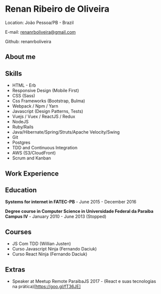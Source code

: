 # Renan Ribeiro de Oliveira

Location: João Pessoa/PB - Brazil

E-mail: renanrboliveira@gmail.com

Github: renanrboliveira

## About me

## Skills

* HTML - Erb
* Responsive Design (Mobile First)
* CSS (Sass)
* Css Frameworks (Bootstrap, Bulma)
* Webpack / Npm / Yarn 
* Javascript (Design Patterns, Tests)
* Vuejs / Vuex / ReactJS / Redux
* NodeJS
* Ruby/Rails
* Java/Hibernate/Spring/Struts/Apache Velocity/Swing
* Git
* Postgres
* TDD and Continuous Integration
* AWS (S3/CloudFront)
* Scrum and Kanban

## Work Experience

## Education

**Systems for internet in FATEC-PB** - June 2015 - December 2016

**Degree course in Computer Science in Universidade Federal da Paraiba Campus IV** - January 2010 - June 2013 (Stopped)

## Courses

* JS Com TDD (Willian Justen)
* Curso Javascript Ninja (Fernando Daciuk)
* Curso React Ninja (Fernando Daciuk)

## Extras

* Speaker at Meetup Remote ParaibaJS 2017 - (React e suas tecnologias na prática)[https://goo.gl/fT36JE]
